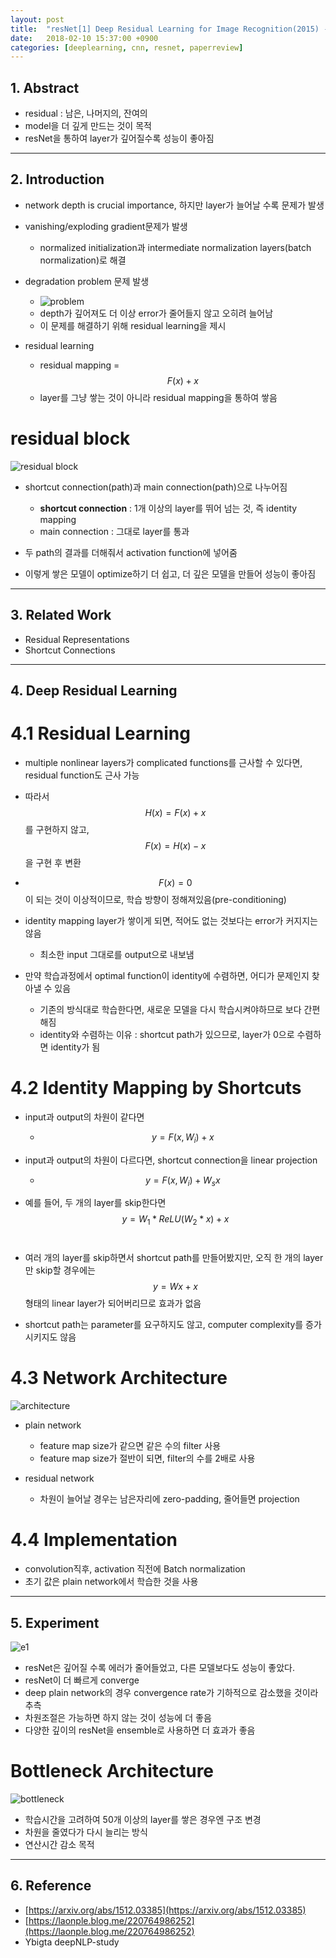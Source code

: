 ```yaml
---
layout: post
title:  "resNet[1] Deep Residual Learning for Image Recognition(2015) - Review"
date:   2018-02-10 15:37:00 +0900
categories: [deeplearning, cnn, resnet, paperreview]
---
```


## 1. Abstract
- residual : 남은, 나머지의, 잔여의
- model을 더 깊게 만드는 것이 목적
- resNet을 통하여 layer가 깊어질수록 성능이 좋아짐

-----

## 2. Introduction
- network depth is crucial importance, 하지만 layer가 늘어날 수록 문제가 발생
- vanishing/exploding gradient문제가 발생
    - normalized initialization과 intermediate normalization layers(batch normalization)로 해결

- degradation problem 문제 발생
    - ![problem](https://files.slack.com/files-pri/T1J7SCHU7-F96D95J13/problem.png?pub_secret=12c276bad3)
    - depth가 깊어져도 더 이상 error가 줄어들지 않고 오히려 늘어남
    - 이 문제를 해결하기 위해 residual learning을 제시

- residual learning
    - residual mapping = $$F(x) + x$$
    - layer를 그냥 쌓는 것이 아니라 residual mapping을 통하여 쌓음

# residual block
![residual block](https://files.slack.com/files-pri/T1J7SCHU7-F967PC3L4/rb.png?pub_secret=d4fd4fb528)

- shortcut connection(path)과 main connection(path)으로 나누어짐
    - **shortcut connection** : 1개 이상의 layer를 뛰어 넘는 것, 즉 identity mapping
    - main connection : 그대로 layer를 통과

- 두 path의 결과를 더해줘서 activation function에 넣어줌
- 이렇게 쌓은 모델이 optimize하기 더 쉽고, 더 깊은 모델을 만들어 성능이 좋아짐

-----

## 3. Related Work
- Residual Representations
- Shortcut Connections

-----

## 4. Deep Residual Learning
# 4.1 Residual Learning
- multiple nonlinear layers가 complicated functions를 근사할 수 있다면, residual function도 근사 가능
- 따라서 $$H(x) = F(x) + x$$를 구현하지 않고, $$F(x) = H(x) - x$$ 을 구현 후 변환
- $$F(x) = 0$$ 이 되는 것이 이상적이므로, 학습 방향이 정해져있음(pre-conditioning)

- identity mapping layer가 쌓이게 되면, 적어도 없는 것보다는 error가 커지지는 않음
    - 최소한 input 그대로를 output으로 내보냄

- 만약 학습과정에서 optimal function이 identity에 수렴하면, 어디가 문제인지 찾아낼 수 있음
    - 기존의 방식대로 학습한다면, 새로운 모델을 다시 학습시켜야하므로 보다 간편해짐 
    - identity와 수렴하는 이유 : shortcut path가 있으므로, layer가 0으로 수렴하면 identity가 됨

# 4.2 Identity Mapping by Shortcuts
- input과 output의 차원이 같다면
    - $$y = F(x, {W_{i}}) + x$$

- input과 output의 차원이 다르다면, shortcut connection을 linear projection
    - $$y = F(x, {W_{i}}) + {W_{s}}x$$
    
- 예를 들어, 두 개의 layer를 skip한다면 $$y = {W_{1}} * ReLU({W_{2}} * x) + x$$  
    
- 여러 개의 layer를 skip하면서 shortcut path를 만들어봤지만, 오직 한 개의 layer만 skip할 경우에는 $$y = Wx + x$$ 형태의 linear layer가 되어버리므로 효과가 없음
    
- shortcut path는 parameter를 요구하지도 않고, computer complexity를 증가시키지도 않음

# 4.3 Network Architecture
![architecture](https://files.slack.com/files-pri/T1J7SCHU7-F97B6L51V/architecture.png?pub_secret=8490108baf)
- plain network
    - feature map size가 같으면 같은 수의 filter 사용
    - feature map size가 절반이 되면, filter의 수를 2배로 사용

- residual network
    - 차원이 늘어날 경우는 남은자리에 zero-padding, 줄어들면 projection
    
# 4.4 Implementation
- convolution직후, activation 직전에 Batch normalization
- 초기 값은 plain network에서 학습한 것을 사용

-----

## 5. Experiment
![e1](https://files.slack.com/files-pri/T1J7SCHU7-F969UAG2E/e1.png?pub_secret=07ac906498)
- resNet은 깊어질 수록 에러가 줄어들었고, 다른 모델보다도 성능이 좋았다.
- resNet이 더 빠르게 converge
- deep plain network의 경우 convergence rate가 기하적으로 감소했을 것이라 추측
- 차원조절은 가능하면 하지 않는 것이 성능에 더 좋음
- 다양한 깊이의 resNet을 ensemble로 사용하면 더 효과가 좋음

# Bottleneck Architecture

![bottleneck](https://files.slack.com/files-pri/T1J7SCHU7-F973CB9QA/1.png?pub_secret=dbac453ecf)
- 학습시간을 고려하여 50개 이상의 layer를 쌓은 경우엔 구조 변경
- 차원을 줄였다가 다시 늘리는 방식
- 연산시간 감소 목적

-----

## 6. Reference
- [https://arxiv.org/abs/1512.03385](https://arxiv.org/abs/1512.03385)
- [https://laonple.blog.me/220764986252](https://laonple.blog.me/220764986252)
- Ybigta deepNLP-study
